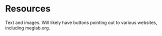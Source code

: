 # Resources

Text and images. Will likely have buttons pointing out to various websites, including meglab.org.